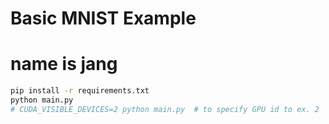 # Basic MNIST Example
# name is jang
```bash
pip install -r requirements.txt
python main.py
# CUDA_VISIBLE_DEVICES=2 python main.py  # to specify GPU id to ex. 2
```
